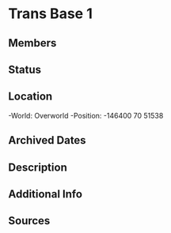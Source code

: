 # Trans Base 1

## Members

## Status

## Location
-World: Overworld
-Position: -146400 70 51538

## Archived Dates

## Description

## Additional Info

## Sources
